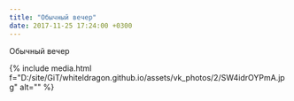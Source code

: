 ```yaml
---
title: "Обычный вечер"
date: 2017-11-25 17:24:00 +0300
---
```


Обычный вечер

{% include media.html f="D:/site/GiT/whiteldragon.github.io/assets/vk_photos/2/SW4idrOYPmA.jpg" alt="" %}
